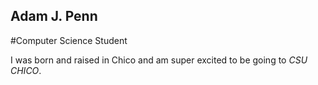 ## Adam J. Penn

#Computer Science Student

I was born and raised in Chico and am super excited to be going to *CSU CHICO*.